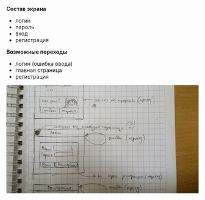 **Состав экрана**
* логин
* пароль
* вход
* регистрация

**Возможные переходы**
* логин (ошибка ввода)
* главная страница
* регистрация

![screen view](https://github.com/ivlevdm/technotrack-android-1/blob/master/screens/login/login_screen.jpg)

